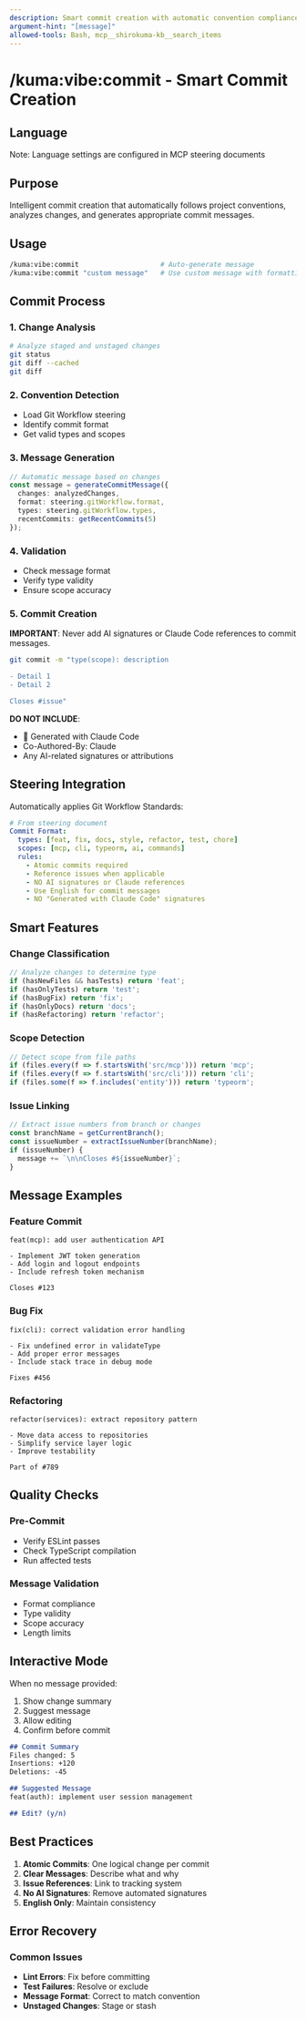 ```yaml
---
description: Smart commit creation with automatic convention compliance
argument-hint: "[message]"
allowed-tools: Bash, mcp__shirokuma-kb__search_items
---
```


# /kuma:vibe:commit - Smart Commit Creation

## Language

Note: Language settings are configured in MCP steering documents

## Purpose

Intelligent commit creation that automatically follows project conventions, analyzes changes, and generates appropriate commit messages.

## Usage

```bash
/kuma:vibe:commit                    # Auto-generate message
/kuma:vibe:commit "custom message"   # Use custom message with formatting
```

## Commit Process

### 1. Change Analysis
```bash
# Analyze staged and unstaged changes
git status
git diff --cached
git diff
```

### 2. Convention Detection
- Load Git Workflow steering
- Identify commit format
- Get valid types and scopes

### 3. Message Generation
```typescript
// Automatic message based on changes
const message = generateCommitMessage({
  changes: analyzedChanges,
  format: steering.gitWorkflow.format,
  types: steering.gitWorkflow.types,
  recentCommits: getRecentCommits(5)
});
```

### 4. Validation
- Check message format
- Verify type validity
- Ensure scope accuracy

### 5. Commit Creation

**IMPORTANT**: Never add AI signatures or Claude Code references to commit messages.

```bash
git commit -m "type(scope): description

- Detail 1
- Detail 2

Closes #issue"
```

**DO NOT INCLUDE**:
- 🤖 Generated with Claude Code
- Co-Authored-By: Claude
- Any AI-related signatures or attributions

## Steering Integration

Automatically applies Git Workflow Standards:

```yaml
# From steering document
Commit Format:
  types: [feat, fix, docs, style, refactor, test, chore]
  scopes: [mcp, cli, typeorm, ai, commands]
  rules:
    - Atomic commits required
    - Reference issues when applicable
    - NO AI signatures or Claude references
    - Use English for commit messages
    - NO "Generated with Claude Code" signatures
```

## Smart Features

### Change Classification
```typescript
// Analyze changes to determine type
if (hasNewFiles && hasTests) return 'feat';
if (hasOnlyTests) return 'test';
if (hasBugFix) return 'fix';
if (hasOnlyDocs) return 'docs';
if (hasRefactoring) return 'refactor';
```

### Scope Detection
```typescript
// Detect scope from file paths
if (files.every(f => f.startsWith('src/mcp'))) return 'mcp';
if (files.every(f => f.startsWith('src/cli'))) return 'cli';
if (files.some(f => f.includes('entity'))) return 'typeorm';
```

### Issue Linking
```typescript
// Extract issue numbers from branch or changes
const branchName = getCurrentBranch();
const issueNumber = extractIssueNumber(branchName);
if (issueNumber) {
  message += `\n\nCloses #${issueNumber}`;
}
```

## Message Examples

### Feature Commit
```
feat(mcp): add user authentication API

- Implement JWT token generation
- Add login and logout endpoints
- Include refresh token mechanism

Closes #123
```

### Bug Fix
```
fix(cli): correct validation error handling

- Fix undefined error in validateType
- Add proper error messages
- Include stack trace in debug mode

Fixes #456
```

### Refactoring
```
refactor(services): extract repository pattern

- Move data access to repositories
- Simplify service layer logic
- Improve testability

Part of #789
```

## Quality Checks

### Pre-Commit
- Verify ESLint passes
- Check TypeScript compilation
- Run affected tests

### Message Validation
- Format compliance
- Type validity
- Scope accuracy
- Length limits

## Interactive Mode

When no message provided:
1. Show change summary
2. Suggest message
3. Allow editing
4. Confirm before commit

```markdown
## Commit Summary
Files changed: 5
Insertions: +120
Deletions: -45

## Suggested Message
feat(auth): implement user session management

## Edit? (y/n)
```

## Best Practices

1. **Atomic Commits**: One logical change per commit
2. **Clear Messages**: Describe what and why
3. **Issue References**: Link to tracking system
4. **No AI Signatures**: Remove automated signatures
5. **English Only**: Maintain consistency

## Error Recovery

### Common Issues
- **Lint Errors**: Fix before committing
- **Test Failures**: Resolve or exclude
- **Message Format**: Correct to match convention
- **Unstaged Changes**: Stage or stash